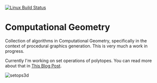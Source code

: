 [![Linux Build Status][linux-build-icon]][linux-build]

# Computational Geometry

Collection of algorithms in Computational Geometry, specifically in the context
of procedural graphics generation. This is very much a work in progress.

Currently I'm working on set operations of polytopes. You can read more about
that in [This Blog Post][blog-post].

![setops3d]

[linux-build-icon]: https://img.shields.io/travis/MaxOw/computational-geometry/master.svg?label=build
[linux-build]: https://travis-ci.org/MaxOw/computational-geometry
[blog-post]: https://MaxOw.github.io/posts/computational-geometry-set-operations-on-polytopes.html
[setops3d]: https://MaxOw.github.io/images/setops3d.gif
